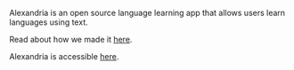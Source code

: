 Alexandria is an open source language learning app that allows users learn languages using text.

Read about how we made it [here](https://alexandria-reader.github.io/).

Alexandria is accessible [here](https://tryalexandria.com/).